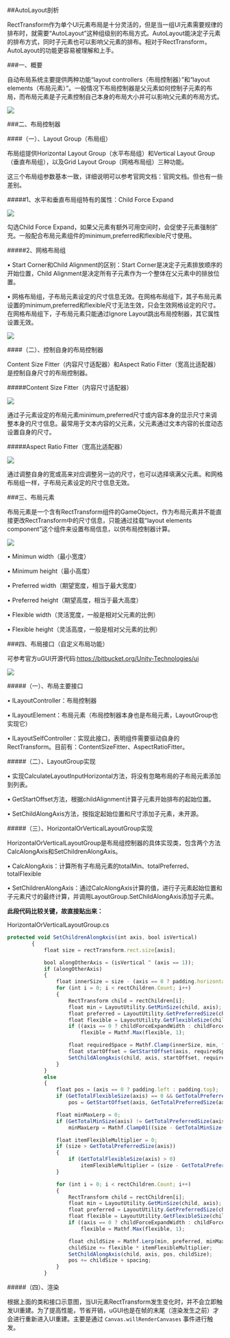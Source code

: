 ##AutoLayout剖析

RectTransform作为单个UI元素布局是十分灵活的，但是当一组UI元素需要规律的排布时，就需要“AutoLayout”这种组级别的布局方式。AutoLayout能决定子元素的排布方式，同时子元素也可以影响父元素的排布。相对于RectTransform，AutoLayout的功能更容易被理解和上手。


###一、概要

自动布局系统主要提供两种功能“layout controllers（布局控制器）”和“layout elements（布局元素）”。一般情况下布局控制器是父元素如何控制子元素的布局，而布局元素是子元素控制自己本身的布局大小并可以影响父元素的布局方式。


![](/assets/20151121104017.png)



###二、布局控制器

####（一）、Layout Group（布局组）

布局组提供Horizontal Layout Group（水平布局组）和Vertical Layout Group（垂直布局组），以及Grid Layout Group（网格布局组）三种功能。

这三个布局组参数基本一致，详细说明可以参考官网文档：官网文档。但也有一些差别。

#####1、水平和垂直布局组特有的属性：Child Force Expand

![](/assets/20151121141320.png)

勾选Child Force Expand，如果父元素有额外可用空间时，会促使子元素强制扩充。一般配合布局元素组件的minimum,preferred和flexible尺寸使用。

#####2、网格布局组

• Start Corner和Child Alignment的区别：Start Corner是决定子元素排放顺序的开始位置，Child Alignment是决定所有子元素作为一个整体在父元素中的排放位置。

• 网格布局组，子布局元素设定的尺寸信息无效。在网格布局组下，其子布局元素设置的minimum,preferred和flexible尺寸无法生效，只会生效网格设定的尺寸。在网格布局组下，子布局元素只能通过Ignore Layout跳出布局控制器，其它属性设置无效。

![](/assets/20151121151229.png)

####（二）、控制自身的布局控制器

Content Size Fitter（内容尺寸适配器）和Aspect Ratio Fitter（宽高比适配器）是控制自身尺寸的布局控制器。

#####Content Size Fitter（内容尺寸适配器）

![](/assets/20151121145440.png)

通过子元素设定的布局元素minimum,preferred尺寸或内容本身的显示尺寸来调整本身的尺寸信息。最常用于文本内容的父元素，父元素通过文本内容的长度动态设置自身的尺寸。

#####Aspect Ratio Fitter（宽高比适配器）

![](/assets/20151121150020.png)

通过调整自身的宽或高来对应调整另一边的尺寸，也可以选择填满父元素。和网格布局组一样，子布局元素设定的尺寸信息无效。

###三、布局元素

布局元素是一个含有RectTransform组件的GameObject，作为布局元素并不能直接更改RectTransform中的尺寸信息，只能通过挂载“layout elements component”这个组件来设置布局信息，以供布局控制器计算。

![](/assets/20151121110215.png)

• Minimun width（最小宽度）

• Minimum height（最小高度）

• Preferred width（期望宽度，相当于最大宽度）

• Preferred height（期望高度，相当于最大高度）

• Flexible width（灵活宽度，一般是相对父元素的比例）

• Flexible height（灵活高度，一般是相对父元素的比例）

###四、布局接口（自定义布局功能）

可参考官方uGUI开源代码:https://bitbucket.org/Unity-Technologies/ui

![](/assets/20151123204627.png)

#####（一）、布局主要接口

• ILayoutController：布局控制器

• ILayoutElement：布局元素（布局控制器本身也是布局元素，LayoutGroup也实现它）

• ILayoutSelfController：实现此接口，表明组件需要驱动自身的RectTransform。目前有：ContentSizeFitter、AspectRatioFitter。


#####（二）、LayoutGroup实现

• 实现CalculateLayoutInputHorizontal方法，将没有忽略布局的子布局元素添加到列表。

• GetStartOffset方法，根据childAlignment计算子元素开始排布的起始位置。

• SetChildAlongAxis方法，按指定起始位置和尺寸添加子元素，未开源。

#####（三）、HorizontalOrVerticalLayoutGroup实现

HorizontalOrVerticalLayoutGroup是布局组控制器的具体实现类，包含两个方法CalcAlongAxis和SetChildrenAlongAxis。

• CalcAlongAxis：计算所有子布局元素的totalMin、totalPreferred、totalFlexible

• SetChildrenAlongAxis：通过CalcAlongAxis计算的值，进行子元素起始位置和子元素尺寸的最终计算，并调用LayoutGroup.SetChildAlongAxis添加子元素。


**此段代码比较关键，故直接贴出来：**

HorizontalOrVerticalLayoutGroup.cs

```javascript
protected void SetChildrenAlongAxis(int axis, bool isVertical)
        {
            float size = rectTransform.rect.size[axis];

            bool alongOtherAxis = (isVertical ^ (axis == 1));
            if (alongOtherAxis)
            {
                float innerSize = size - (axis == 0 ? padding.horizontal : padding.vertical);
                for (int i = 0; i < rectChildren.Count; i++)
                {
                    RectTransform child = rectChildren[i];
                    float min = LayoutUtility.GetMinSize(child, axis);
                    float preferred = LayoutUtility.GetPreferredSize(child, axis);
                    float flexible = LayoutUtility.GetFlexibleSize(child, axis);
                    if ((axis == 0 ? childForceExpandWidth : childForceExpandHeight))
                        flexible = Mathf.Max(flexible, 1);

                    float requiredSpace = Mathf.Clamp(innerSize, min, flexible > 0 ? size : preferred);
                    float startOffset = GetStartOffset(axis, requiredSpace);
                    SetChildAlongAxis(child, axis, startOffset, requiredSpace);
                }
            }
            else
            {
                float pos = (axis == 0 ? padding.left : padding.top);
                if (GetTotalFlexibleSize(axis) == 0 && GetTotalPreferredSize(axis) < size)
                    pos = GetStartOffset(axis, GetTotalPreferredSize(axis) - (axis == 0 ? padding.horizontal : padding.vertical));

                float minMaxLerp = 0;
                if (GetTotalMinSize(axis) != GetTotalPreferredSize(axis))
                    minMaxLerp = Mathf.Clamp01((size - GetTotalMinSize(axis)) / (GetTotalPreferredSize(axis) - GetTotalMinSize(axis)));

                float itemFlexibleMultiplier = 0;
                if (size > GetTotalPreferredSize(axis))
                {
                    if (GetTotalFlexibleSize(axis) > 0)
                        itemFlexibleMultiplier = (size - GetTotalPreferredSize(axis)) / GetTotalFlexibleSize(axis);
                }

                for (int i = 0; i < rectChildren.Count; i++)
                {
                    RectTransform child = rectChildren[i];
                    float min = LayoutUtility.GetMinSize(child, axis);
                    float preferred = LayoutUtility.GetPreferredSize(child, axis);
                    float flexible = LayoutUtility.GetFlexibleSize(child, axis);
                    if ((axis == 0 ? childForceExpandWidth : childForceExpandHeight))
                        flexible = Mathf.Max(flexible, 1);

                    float childSize = Mathf.Lerp(min, preferred, minMaxLerp);
                    childSize += flexible * itemFlexibleMultiplier;
                    SetChildAlongAxis(child, axis, pos, childSize);
                    pos += childSize + spacing;
                }
            }
```

#####（四）、渲染

根据上面的类和接口示意图，当UI元素RectTransform发生变化时，并不会立即触发UI重建。为了提高性能，节省开销，uGUI也是在帧的末尾（渲染发生之前）才会进行重新进入UI重建。主要是通过 `Canvas.willRenderCanvases` 事件进行触发。













